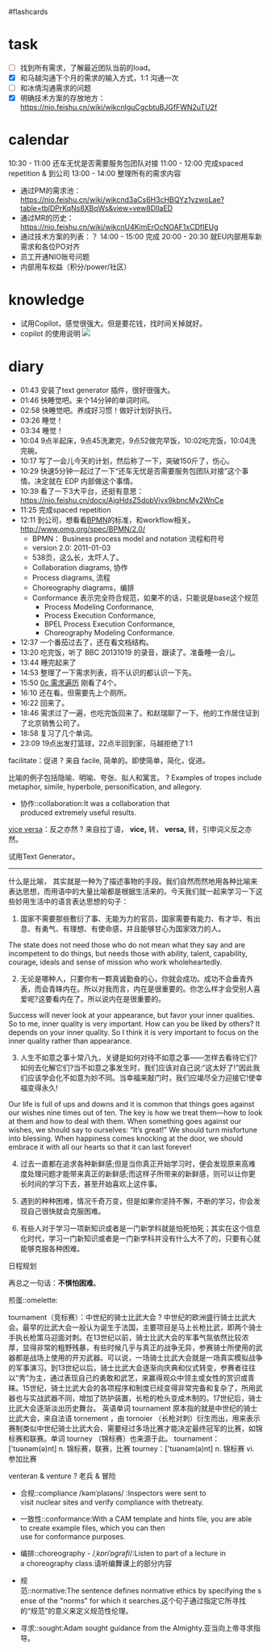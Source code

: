 #flashcards 

# task
- [ ] 找到所有需求，了解最近团队当前的load。
- [x] 和马越沟通下个月的需求的输入方式，1:1 沟通一次
- [ ] 和冰倩沟通需求的问题
- [x] 明确技术方案的存放地方：https://nio.feishu.cn/wiki/wikcnIguCgcbtuBJGfFWN2uTU2f

# calendar
10:30 - 11:00 还车无忧是否需要服务包团队对接
11:00 - 12:00 完成spaced repetition & 到公司
13:00 - 14:00 整理所有的需求内容
- 通过PM的需求池：https://nio.feishu.cn/wiki/wikcnd3aCs6H3cHBQYz1yzwoLae?table=tblDPrKqNs8XBqWs&view=vew8DIlaED
- 通过MR的历史：https://nio.feishu.cn/wiki/wikcnU4KjmErOcNOAF1xCDfIEUg
- 通过技术方案的列表：？
14:00 - 15:00 完成
20:00 - 20:30 就EU内部用车新需求和各位PO对齐
-   员工开通NIO账号问题
-   内部用车权益（积分/power/社区）



# knowledge

- 试用Copilot，感觉很强大。但是要花钱，找时间关掉就好。  
- copilot 的使用说明
![](https://github.com/lgjfree/images/raw/master/2023-01-30-Mon-w05.png)

# diary

- 01:43 安装了text generator 插件，很好很强大。
- 01:46 快睡觉吧。来个14分钟的单词时间。
- 02:58 快睡觉吧。养成好习惯！做好计划好执行。
- 03:26 睡觉！
- 03:34 睡觉！
- 10:04 9点半起床，9点45洗漱完，9点52做完早饭，10:02吃完饭，10:04洗完碗。
- 10:17 写了一会儿今天的计划，然后称了一下，突破150斤了，伤心。
- 10:29 快速5分钟一起过了一下“还车无忧是否需要服务包团队对接”这个事情。决定就在 EDP 内部做这个事情。
- 10:39 看了一下3大平台，还挺有意思：https://nio.feishu.cn/docx/AjgHdsZ5dobViyx9kbncMy2WnCe
- 11:25 完成spaced repetition
- 12:11 到公司，想看看[BPMN](https://www.omg.org/spec/BPMN/2.0/PDF)的标准，和workflow相关。 http://www.omg.org/spec/BPMN/2.0/
	- BPMN： Business process model and notation 流程和符号
	- version 2.0: 2011-01-03
	- 538页，这么长，太吓人了。
	- Collaboration diagrams, 协作
	- Process diagrams, 流程
	- Choreography diagrams，编排
	- Conformance 表示完全符合规范，如果不的话，只能说是base这个规范
		- Process Modeling Conformance, 
		- Process Execution Conformance, 
		- BPEL Process Execution Conformance, 
		- Choreography Modeling Conformance.
- 12:37 一个番茄过去了，还在看文档结构。
- 13:20 吃完饭，听了 BBC 20131019 的录音，跟读了。准备睡一会儿。
- 13:44 睡完起来了
- 14:53 整理了一下需求列表，将不认识的都认识一下先。
- 15:50 [0c 需求遍历](work/0c%20需求遍历.md) 刚看了4个。
- 16:10 还在看。但需要先上个厕所。
- 16:22 回来了。
- 18:46 需求过了一遍，也吃完饭回来了。和赵瑞聊了一下。他的工作居住证到了北京销售公司了。
- 18:58 复习了几个单词。
- 23:09 19点出发打篮球，22点半回到家，马越拒绝了1:1

facilitate：促进
?
来自 facile, 简单的。即使简单，简化，促进。 <!--SR:!2023-02-06-16-55,5,250-->

比喻的例子包括隐喻、明喻、夸张、拟人和寓言。
?
Examples of tropes include metaphor, simile, hyperbole, personification, and allegory. <!--SR:!2023-02-07-16-40,1.9,190-->

- 协作::collaboration:It was a collaboration that produced extremely useful results. <!--SR:!2023-02-05-20-22,2.3,228-->

[vice versa](https://www.quword.com/ciyuan/s/vice_versa)：反之亦然
?
来自拉丁语， **vice,** 转， **versa,** 转，引申词义反之亦然。 <!--SR:!2023-02-08-13-23,5.6,228-->


试用Text Generator。

--- 

什么是比喻， 其实就是一种为了描述事物的手段。我们自然而然地用各种比喻来表达思想，而用语中的大量比喻都是根据生活来的。今天我们就一起来学习一下这些妙用生活中的语言表达思想的句子：

1. 国家不需要那些敷衍了事、无能为力的官员，国家需要有能力、有才华、有出息、有勇气、有理想、有使命感，并且能够甘心为国家效力的人。

The state does not need those who do not mean what they say and are incompetent to do things, but needs those with ability, talent, capability, courage, ideals and sense of mission who work wholeheartedly.

2. 无论是哪种人，只要你有一颗真诚勤奋的心，你就会成功。成功不会垂青外表，而会青睐内在。所以对我而言，内在是很重要的。你怎么样才会受别人喜爱呢?这要看内在了。所以说内在是很重要的。

Success will never look at your appearance, but favor your inner qualities. So to me, inner quality is very important. How can you be liked by others? It depends on your inner quality. So I think it is very important to focus on the inner quality rather than appearance.

3. 人生不如意之事十常八九，关键是如何对待不如意之事——怎样去看待它们?如何去化解它们?当不如意之事发生时，我们应该对自己说:“这太好了!”因此我们应该学会化不如意为妙不同。当幸福来敲门时，我们应竭尽全力迎接它!使幸福变得永久!

Our life is full of ups and downs and it is common that things goes against our wishes nine times out of ten. The key is how we treat them—how to look at them and how to deal with them. When something goes against our wishes, we should say to ourselves: “It’s great!” We should turn misfortune into blessing. When happiness comes knocking at the door, we should embrace it with all our hearts so that it can last forever!

4. 过去一直都在追求各种新鲜感;但是当你真正开始学习时，便会发现原来高难度处理问题才能带来真正的新鲜感;而这样子所带来的新鲜感，则可以让你更长时间的学习下去，甚至开始喜欢上这件事。

5. 遇到的种种困难，情况千奇万变，但是如果你坚持不懈，不断的学习，你会发现自己很快就会克服困难。

1. 有些人对于学习一项新知识或者是一门新学科就是怕死怕死；其实在这个信息化时代，学习一门新知识或者是一门新学科并没有什么大不了的，只要有心就能够克服各种困难。

日程规划


再总之一句话：**不惧怕困难**。


煎蛋::omelette: <!--SR:!2023-02-05-20-48,2.3,228-->


tournament（竞标赛）：中世纪的骑士比武大会
?
中世纪的欧洲盛行骑士比武大会。最早的比武大会一般认为诞生于法国，主要项目是马上长枪比武，即两个骑士手执长枪策马迎面对刺。在13世纪以前，骑士比武大会的军事气氛依然比较浓厚，显得非常的粗野残暴，有些时候几乎与真正的战争无异，参赛骑士所使用的武器都是战场上使用的开刃武器。可以说，一场骑士比武大会就是一场真实模拟战争的军事演习。到13世纪以后，骑士比武大会逐渐向庆典和仪式转变，参赛者往往以“秀”为主，通过表现自己的勇敢和武艺，来赢得观众中领主或女性的赏识或青睐。15世纪，骑士比武大会的各项程序和制度已经变得非常完备和复杂了，所用武器也与实战武器不同，增加了防护装置，长枪的枪头变成木制的。17世纪后，骑士比武大会逐渐淡出历史舞台。
英语单词 tournament 原本指的就是中世纪的骑士比武大会，来自法语 tornement ，由 tornoier （长枪对刺）衍生而出，用来表示赛制类似中世纪骑士比武大会、需要经过多场比赛才能决定最终冠军的比赛，如锦标赛和联赛。单词 tourney （锦标赛）也来源于此。
tournament：['tʊənəm(ə)nt] n. 锦标赛，联赛，比赛
tourney：['tʊənəm(ə)nt] n. 锦标赛 vi. 参加比赛 <!--SR:!2023-02-08-12-23,6,248-->

venteran & venture
?
老兵 & 冒险 <!--SR:!2023-02-07-12-22,5,248-->

- 合规::compliance /kəmˈplaɪəns/ :Inspectors were sent to visit nuclear sites and verify compliance with thetreaty. <!--SR:!2023-02-05-15-54,1.9,188-->
- 一致性::conformance:With a CAM template and hints file, you are able to create example files, which you can then use for conformance purposes. <!--SR:!2023-02-06-12-51,1,148-->
- 编排::choreography - /_ˌkɒriˈɒɡrəfi_/:Listen to part of a lecture in a choreography class.请听编舞课上的部分内容 <!--SR:!2023-02-07-11-51,5,248-->
- 规范::normative:The sentence defines normative ethics by specifying the sense of the "norms" for which it searches.这个句子通过指定它所寻找的“规范”的意义来定义规范性伦理。 <!--SR:!2023-02-06-13-07,1,188-->


 

- 寻求::sought:Adam sought guidance from the Almighty.亚当向上帝寻求指导。 <!--SR:!2023-02-07-10-24,1.9,188-->
